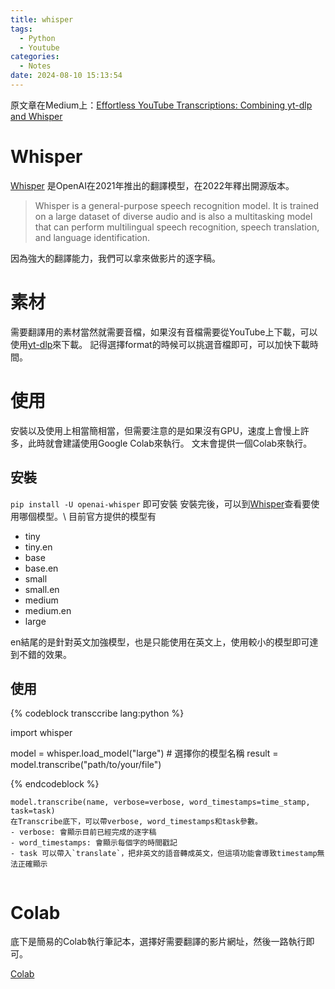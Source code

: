 ```yaml
---
title: whisper
tags:
  - Python
  - Youtube
categories:
  - Notes
date: 2024-08-10 15:13:54
---
```



原文章在Medium上：[Effortless YouTube Transcriptions: Combining yt-dlp and Whisper](https://medium.com/@tylerastro/effortless-youtube-transcriptions-combining-yt-dlp-and-whisper-2098ff0511cd)

# Whisper

[Whisper](https://github.com/openai/whisper) 是OpenAI在2021年推出的翻譯模型，在2022年釋出開源版本。

> Whisper is a general-purpose speech recognition model. It is trained on a large dataset of diverse audio and is also a multitasking model that can perform multilingual speech recognition, speech translation, and language identification.

因為強大的翻譯能力，我們可以拿來做影片的逐字稿。

# 素材

需要翻譯用的素材當然就需要音檔，如果沒有音檔需要從YouTube上下載，可以使用[yt-dlp](https://tylerastro.github.io/2024/02/28/ytdlp/)來下載。 記得選擇format的時候可以挑選音檔即可，可以加快下載時間。

# 使用

安裝以及使用上相當簡相當，但需要注意的是如果沒有GPU，速度上會慢上許多，此時就會建議使用Google Colab來執行。
文末會提供一個Colab來執行。

## 安裝

`pip install -U openai-whisper` 即可安裝
安裝完後，可以到[Whisper](https://github.com/openai/whisper)查看要使用哪個模型。\\
目前官方提供的模型有
- tiny
- tiny.en
- base
- base.en
- small
- small.en
- medium
- medium.en
- large

en結尾的是針對英文加強模型，也是只能使用在英文上，使用較小的模型即可達到不錯的效果。

## 使用


{% codeblock transccribe lang:python %}

import whisper

model = whisper.load_model("large") # 選擇你的模型名稱
result = model.transcribe("path/to/your/file")

{% endcodeblock %}

```
model.transcribe(name, verbose=verbose, word_timestamps=time_stamp, task=task)
在Transcribe底下，可以帶verbose, word_timestamps和task參數。
- verbose: 會顯示目前已經完成的逐字稿
- word_timestamps: 會顯示每個字的時間戳記
- task 可以帶入`translate`，把非英文的語音轉成英文，但這項功能會導致timestamp無法正確顯示


```


# Colab

底下是簡易的Colab執行筆記本，選擇好需要翻譯的影片網址，然後一路執行即可。

[Colab](https://colab.research.google.com/drive/1d5_A0szd4XkLoe4rK-TbumAO_9vc2oEK?usp=sharing)